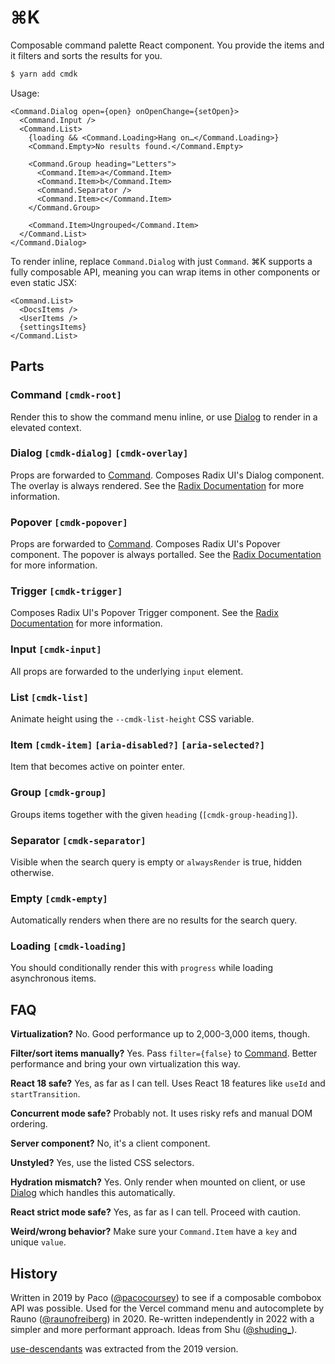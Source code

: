 # ⌘K

Composable command palette React component. You provide the items and it filters and sorts the results for you.

```bash
$ yarn add cmdk
```

Usage:

```tsx
<Command.Dialog open={open} onOpenChange={setOpen}>
  <Command.Input />
  <Command.List>
    {loading && <Command.Loading>Hang on…</Command.Loading>}
    <Command.Empty>No results found.</Command.Empty>

    <Command.Group heading="Letters">
      <Command.Item>a</Command.Item>
      <Command.Item>b</Command.Item>
      <Command.Separator />
      <Command.Item>c</Command.Item>
    </Command.Group>

    <Command.Item>Ungrouped</Command.Item>
  </Command.List>
</Command.Dialog>
```

To render inline, replace `Command.Dialog` with just `Command`. ⌘K supports a fully composable API, meaning you can wrap items in other components or even static JSX:

```tsx
<Command.List>
  <DocsItems />
  <UserItems />
  {settingsItems}
</Command.List>
```

## Parts

### Command `[cmdk-root]`

Render this to show the command menu inline, or use [Dialog](#dialog) to render in a elevated context.

### Dialog `[cmdk-dialog]` `[cmdk-overlay]`

Props are forwarded to [Command](#command). Composes Radix UI's Dialog component. The overlay is always rendered. See the [Radix Documentation](https://www.radix-ui.com/docs/primitives/components/dialog) for more information.

### Popover `[cmdk-popover]`

Props are forwarded to [Command](#command). Composes Radix UI's Popover component. The popover is always portalled. See the [Radix Documentation](https://www.radix-ui.com/docs/primitives/components/popover) for more information.

### Trigger `[cmdk-trigger]`

Composes Radix UI's Popover Trigger component. See the [Radix Documentation](https://www.radix-ui.com/docs/primitives/components/popover#trigger) for more information.

### Input `[cmdk-input]`

All props are forwarded to the underlying `input` element.

### List `[cmdk-list]`

Animate height using the `--cmdk-list-height` CSS variable.

### Item `[cmdk-item]` `[aria-disabled?]` `[aria-selected?]`

Item that becomes active on pointer enter.

### Group `[cmdk-group]`

Groups items together with the given `heading` (`[cmdk-group-heading]`).

### Separator `[cmdk-separator]`

Visible when the search query is empty or `alwaysRender` is true, hidden otherwise.

### Empty `[cmdk-empty]`

Automatically renders when there are no results for the search query.

### Loading `[cmdk-loading]`

You should conditionally render this with `progress` while loading asynchronous items.

## FAQ

**Virtualization?** No. Good performance up to 2,000-3,000 items, though.

**Filter/sort items manually?** Yes. Pass `filter={false}` to [Command](#command). Better performance and bring your own virtualization this way.

**React 18 safe?** Yes, as far as I can tell. Uses React 18 features like `useId` and `startTransition`.

**Concurrent mode safe?** Probably not. It uses risky refs and manual DOM ordering.

**Server component?** No, it's a client component.

**Unstyled?** Yes, use the listed CSS selectors.

**Hydration mismatch?** Yes. Only render when mounted on client, or use [Dialog](#dialog) which handles this automatically.

**React strict mode safe?** Yes, as far as I can tell. Proceed with caution.

**Weird/wrong behavior?** Make sure your `Command.Item` have a `key` and unique `value`.

## History

Written in 2019 by Paco ([@pacocoursey](https://twitter.com/pacocoursey)) to see if a composable combobox API was possible. Used for the Vercel command menu and autocomplete by Rauno ([@raunofreiberg](https://twitter.com/raunofreiberg)) in 2020. Re-written independently in 2022 with a simpler and more performant approach. Ideas from Shu ([@shuding\_](https://twitter.com/shuding_)).

[use-descendants](https://github.com/pacocoursey/use-descendants) was extracted from the 2019 version.
